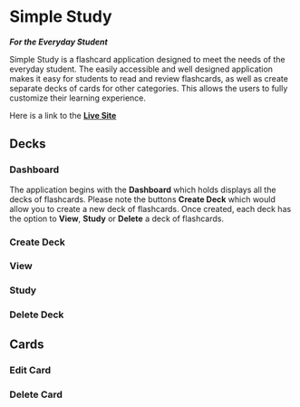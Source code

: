 # Simple Study
***For the Everyday Student***

Simple Study is a flashcard application designed to meet the needs of the everyday student. The easily accessible and well designed application makes it easy for students to read and review flashcards, as well as create separate decks of cards for other categories. This allows the users to fully customize their learning experience.

Here is a link to the **[Live Site](https://flashcards-project-gray.vercel.app/)**


## Decks

### Dashboard
The application begins with the **Dashboard** which holds displays all the decks of flashcards. Please note the buttons **Create Deck** which would allow you to create a new deck of flashcards. Once created, each deck has the option to **View**, **Study** or **Delete** a deck of flashcards.

### Create Deck

### View

### Study

### Delete Deck

## Cards

### Edit Card

### Delete Card
